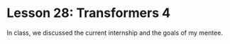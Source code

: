 # Lesson 28: Transformers 4

In class, we discussed the current internship and the goals of my mentee.